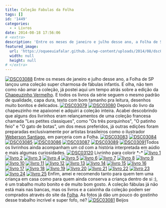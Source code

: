 ```yaml
---
title: Coleção Fabulas da Folha
tags: []
id: '1449'
categories:
  - - Livros
date: 2014-08-18 17:56:06
# <extra>
description: 'Entre os meses de janeiro e julho desse ano, a Folha de SP lançou uma coleção super charmosa de fábulas infantis. E olha, não tem como não amar a coleção, já postei aqui um tempo atrás sobre a edição da Chapeuzinho Vermelho. E todos os livros da série seguem o mesmo padrão de qualidade, capa dura, texto com bom tamanho pra leitura, desenhos muito bonitos e delicados. Depois do livro da chapeuzinho me apaixonei e adquiri a coleção inteira. Acabei descobrindo que alguns dos livrinhos eram relançamentos de uma coleção francesa chamada &#8220;Les petites classiques&#8221;, como &#8220;Os três porquinhos&#8221;, &#8220;O patinho feio&#8221; e &#8220;O gato de botas&#8221;, um dos meus preferidos, já outras edições foram preparadas exclusivamente por artistas brasileiros como o ilustrador Weberson Santiago, em parceria com a Folha. Todos os livrinhos ainda acompanham um cd com a história &hellip;'
featured_image: 
  url: 'https://oqueeuiafalar.github.io/wp-content/uploads/2014/08/dsc03088.jpg'
  width: null
  height: null
# </extra>
---
```


[![DSC03088](/wp-content/uploads/2014/08/dsc03088.jpg)](/wp-content/uploads/2014/08/dsc03088.jpg) Entre os meses de janeiro e julho desse ano, a Folha de SP lançou uma coleção super charmosa de fábulas infantis. E olha, não tem como não amar a coleção, já postei aqui um tempo atrás sobre a edição da [Chapeuzinho Vermelho](http://nataliasantos.wordpress.com/2014/04/18/6o-livro-do-ano-chapeuzinho-vermelho/ "Chapeuzinho Vermelho"). E todos os livros da série seguem o mesmo padrão de qualidade, capa dura, texto com bom tamanho pra leitura, desenhos muito bonitos e delicados. [![DSC03079](/wp-content/uploads/2014/08/dsc03079.jpg)](/wp-content/uploads/2014/08/dsc03079.jpg) [![DSC03080](/wp-content/uploads/2014/08/dsc03080.jpg)](/wp-content/uploads/2014/08/dsc03080.jpg) Depois do livro da chapeuzinho me apaixonei e adquiri a coleção inteira. Acabei descobrindo que alguns dos livrinhos eram relançamentos de uma coleção francesa chamada "Les petites classiques", como "Os três porquinhos", "O patinho feio" e "O gato de botas", um dos meus preferidos, já outras edições foram preparadas exclusivamente por artistas brasileiros como o ilustrador [Weberson Santiago](https://www.facebook.com/webersonsantiagoart "Weberson Santiago"), em parceria com a Folha. [![DSC03083](/wp-content/uploads/2014/08/dsc03083.jpg)](/wp-content/uploads/2014/08/dsc03083.jpg) [![DSC03084](/wp-content/uploads/2014/08/dsc03084.jpg)](/wp-content/uploads/2014/08/dsc03084.jpg) [![DSC03085](/wp-content/uploads/2014/08/dsc03085.jpg)](/wp-content/uploads/2014/08/dsc03085.jpg) [![DSC03086](/wp-content/uploads/2014/08/dsc03086.jpg)](/wp-content/uploads/2014/08/dsc03086.jpg) [![DSC03087](/wp-content/uploads/2014/08/dsc03087.jpg)](/wp-content/uploads/2014/08/dsc03087.jpg) [![DSC03089](/wp-content/uploads/2014/08/dsc03089.jpg)](/wp-content/uploads/2014/08/dsc03089.jpg) [![DSC03091](/wp-content/uploads/2014/08/dsc03091.jpg)](/wp-content/uploads/2014/08/dsc03091.jpg)Todos os livrinhos ainda acompanham um cd com a história interpretada em aúdio e mais algumas curiosidades. [![DSC03120](/wp-content/uploads/2014/08/dsc03120.jpg)](/wp-content/uploads/2014/08/dsc03120.jpg) Livrinho para colorir \*-\* [![livro 1](/wp-content/uploads/2014/08/livro-1.jpg)](/wp-content/uploads/2014/08/livro-1.jpg) [![livro 2](/wp-content/uploads/2014/08/livro-2.jpg)](/wp-content/uploads/2014/08/livro-2.jpg) [![livro 3](/wp-content/uploads/2014/08/livro-3.jpg)](/wp-content/uploads/2014/08/livro-3.jpg) [![livro 4](/wp-content/uploads/2014/08/livro-4.jpg)](/wp-content/uploads/2014/08/livro-4.jpg) [![livro 5](/wp-content/uploads/2014/08/livro-5.jpg)](/wp-content/uploads/2014/08/livro-5.jpg) [![livro 6](/wp-content/uploads/2014/08/livro-6.jpg)](/wp-content/uploads/2014/08/livro-6.jpg) [![livro 7](/wp-content/uploads/2014/08/livro-7.jpg)](/wp-content/uploads/2014/08/livro-7.jpg) [![livro 8](/wp-content/uploads/2014/08/livro-8.jpg)](/wp-content/uploads/2014/08/livro-8.jpg) [![livro 9](/wp-content/uploads/2014/08/livro-9.jpg)](/wp-content/uploads/2014/08/livro-9.jpg) [![livro 10](/wp-content/uploads/2014/08/livro-10.jpg)](/wp-content/uploads/2014/08/livro-10.jpg) [![livro 11](/wp-content/uploads/2014/08/livro-11.jpg)](/wp-content/uploads/2014/08/livro-11.jpg) [![livro 12](/wp-content/uploads/2014/08/livro-12.jpg)](/wp-content/uploads/2014/08/livro-12.jpg) [![livro 13](/wp-content/uploads/2014/08/livro-13.jpg)](/wp-content/uploads/2014/08/livro-13.jpg) [![livro 14](/wp-content/uploads/2014/08/livro-14.jpg)](/wp-content/uploads/2014/08/livro-14.jpg) [![livro 15](/wp-content/uploads/2014/08/livro-15.jpg)](/wp-content/uploads/2014/08/livro-15.jpg) [![livro 16](/wp-content/uploads/2014/08/livro-16.jpg)](/wp-content/uploads/2014/08/livro-16.jpg) [![livro 17](/wp-content/uploads/2014/08/livro-17.jpg)](/wp-content/uploads/2014/08/livro-17.jpg) [![livro 18](/wp-content/uploads/2014/08/livro-18.jpg)](/wp-content/uploads/2014/08/livro-18.jpg) [![livro 19](/wp-content/uploads/2014/08/livro-19.jpg)](/wp-content/uploads/2014/08/livro-19.jpg) [![livro 20](/wp-content/uploads/2014/08/livro-20.jpg)](/wp-content/uploads/2014/08/livro-20.jpg) [![livro 21](/wp-content/uploads/2014/08/livro-21.jpg)](/wp-content/uploads/2014/08/livro-21.jpg) [![livro 22](/wp-content/uploads/2014/08/livro-22.jpg)](/wp-content/uploads/2014/08/livro-22.jpg) [![livro 23](/wp-content/uploads/2014/08/livro-23.jpg)](/wp-content/uploads/2014/08/livro-23.jpg) [![livro 24](/wp-content/uploads/2014/08/livro-24.jpg)](/wp-content/uploads/2014/08/livro-24.jpg) [![livro 25](/wp-content/uploads/2014/08/livro-25.jpg)](/wp-content/uploads/2014/08/livro-25.jpg) Enfim, amei e recomendo tanto para quem tem uma criança em casa como para quem ainda conserva a criança dentro de si :), é um trabalho muito bonito e de muito bom gosto. A coleção fábulas já não está mais nas bancas, mas os livros e a caixinha da coleção podem ser comprados através do site da [Folha](www.fabulas.folha.com.br "Folha"). As fotos já dão um pouco do gostinho desse trabalho incrível e super fofo, né? [![DSC03081](/wp-content/uploads/2014/08/dsc03081.jpg)](/wp-content/uploads/2014/08/dsc03081.jpg) Beijos
